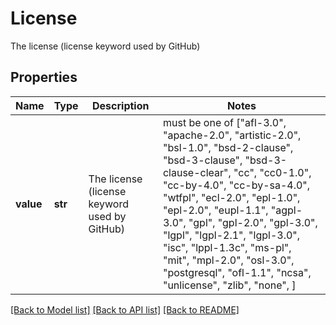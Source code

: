 # License

The license (license keyword used by GitHub)
## Properties
Name | Type | Description | Notes
------------ | ------------- | ------------- | -------------
**value** | **str** | The license (license keyword used by GitHub) |  must be one of ["afl-3.0", "apache-2.0", "artistic-2.0", "bsl-1.0", "bsd-2-clause", "bsd-3-clause", "bsd-3-clause-clear", "cc", "cc0-1.0", "cc-by-4.0", "cc-by-sa-4.0", "wtfpl", "ecl-2.0", "epl-1.0", "epl-2.0", "eupl-1.1", "agpl-3.0", "gpl", "gpl-2.0", "gpl-3.0", "lgpl", "lgpl-2.1", "lgpl-3.0", "isc", "lppl-1.3c", "ms-pl", "mit", "mpl-2.0", "osl-3.0", "postgresql", "ofl-1.1", "ncsa", "unlicense", "zlib", "none", ]

[[Back to Model list]](../README.md#documentation-for-models) [[Back to API list]](../README.md#documentation-for-api-endpoints) [[Back to README]](../README.md)


